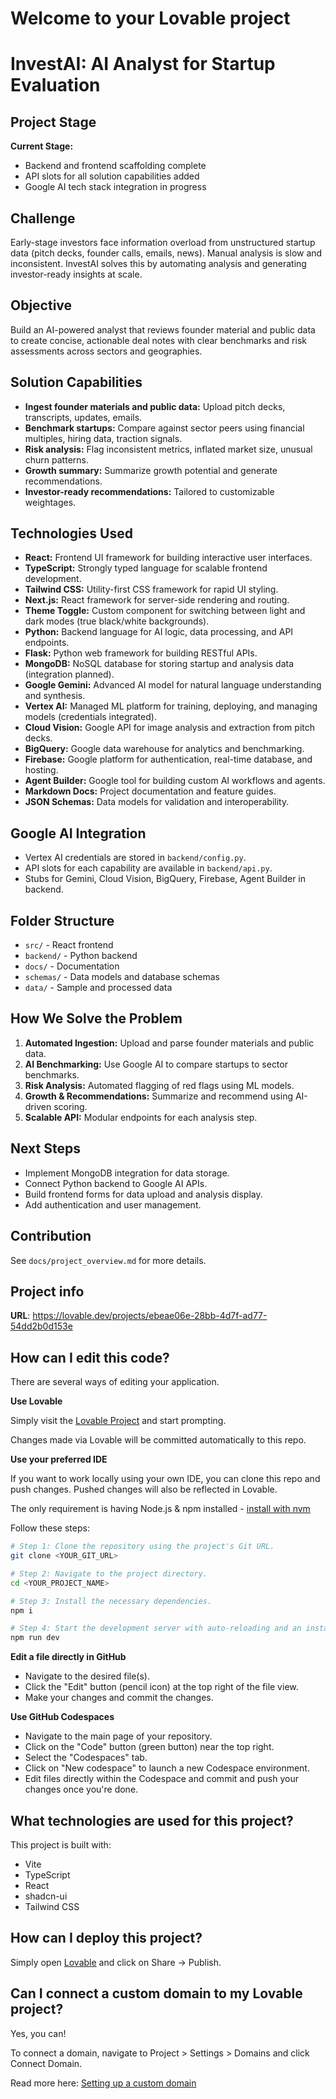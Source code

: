 # Welcome to your Lovable project

# InvestAI: AI Analyst for Startup Evaluation

## Project Stage

**Current Stage:**
- Backend and frontend scaffolding complete
- API slots for all solution capabilities added
- Google AI tech stack integration in progress

## Challenge

Early-stage investors face information overload from unstructured startup data (pitch decks, founder calls, emails, news). Manual analysis is slow and inconsistent. InvestAI solves this by automating analysis and generating investor-ready insights at scale.

## Objective

Build an AI-powered analyst that reviews founder material and public data to create concise, actionable deal notes with clear benchmarks and risk assessments across sectors and geographies.

## Solution Capabilities

- **Ingest founder materials and public data:** Upload pitch decks, transcripts, updates, emails.
- **Benchmark startups:** Compare against sector peers using financial multiples, hiring data, traction signals.
- **Risk analysis:** Flag inconsistent metrics, inflated market size, unusual churn patterns.
- **Growth summary:** Summarize growth potential and generate recommendations.
- **Investor-ready recommendations:** Tailored to customizable weightages.

## Technologies Used

- **React:** Frontend UI framework for building interactive user interfaces.
- **TypeScript:** Strongly typed language for scalable frontend development.
- **Tailwind CSS:** Utility-first CSS framework for rapid UI styling.
- **Next.js:** React framework for server-side rendering and routing.
- **Theme Toggle:** Custom component for switching between light and dark modes (true black/white backgrounds).
- **Python:** Backend language for AI logic, data processing, and API endpoints.
- **Flask:** Python web framework for building RESTful APIs.
- **MongoDB:** NoSQL database for storing startup and analysis data (integration planned).
- **Google Gemini:** Advanced AI model for natural language understanding and synthesis.
- **Vertex AI:** Managed ML platform for training, deploying, and managing models (credentials integrated).
- **Cloud Vision:** Google API for image analysis and extraction from pitch decks.
- **BigQuery:** Google data warehouse for analytics and benchmarking.
- **Firebase:** Google platform for authentication, real-time database, and hosting.
- **Agent Builder:** Google tool for building custom AI workflows and agents.
- **Markdown Docs:** Project documentation and feature guides.
- **JSON Schemas:** Data models for validation and interoperability.

## Google AI Integration

- Vertex AI credentials are stored in `backend/config.py`.
- API slots for each capability are available in `backend/api.py`.
- Stubs for Gemini, Cloud Vision, BigQuery, Firebase, Agent Builder in backend.

## Folder Structure

- `src/` - React frontend
- `backend/` - Python backend
- `docs/` - Documentation
- `schemas/` - Data models and database schemas
- `data/` - Sample and processed data

## How We Solve the Problem

1. **Automated Ingestion:** Upload and parse founder materials and public data.
2. **AI Benchmarking:** Use Google AI to compare startups to sector benchmarks.
3. **Risk Analysis:** Automated flagging of red flags using ML models.
4. **Growth & Recommendations:** Summarize and recommend using AI-driven scoring.
5. **Scalable API:** Modular endpoints for each analysis step.

## Next Steps

- Implement MongoDB integration for data storage.
- Connect Python backend to Google AI APIs.
- Build frontend forms for data upload and analysis display.
- Add authentication and user management.

## Contribution

See `docs/project_overview.md` for more details.
## Project info

**URL**: https://lovable.dev/projects/ebeae06e-28bb-4d7f-ad77-54dd2b0d153e

## How can I edit this code?

There are several ways of editing your application.

**Use Lovable**

Simply visit the [Lovable Project](https://lovable.dev/projects/ebeae06e-28bb-4d7f-ad77-54dd2b0d153e) and start prompting.

Changes made via Lovable will be committed automatically to this repo.

**Use your preferred IDE**

If you want to work locally using your own IDE, you can clone this repo and push changes. Pushed changes will also be reflected in Lovable.

The only requirement is having Node.js & npm installed - [install with nvm](https://github.com/nvm-sh/nvm#installing-and-updating)

Follow these steps:

```sh
# Step 1: Clone the repository using the project's Git URL.
git clone <YOUR_GIT_URL>

# Step 2: Navigate to the project directory.
cd <YOUR_PROJECT_NAME>

# Step 3: Install the necessary dependencies.
npm i

# Step 4: Start the development server with auto-reloading and an instant preview.
npm run dev
```

**Edit a file directly in GitHub**

- Navigate to the desired file(s).
- Click the "Edit" button (pencil icon) at the top right of the file view.
- Make your changes and commit the changes.

**Use GitHub Codespaces**

- Navigate to the main page of your repository.
- Click on the "Code" button (green button) near the top right.
- Select the "Codespaces" tab.
- Click on "New codespace" to launch a new Codespace environment.
- Edit files directly within the Codespace and commit and push your changes once you're done.

## What technologies are used for this project?

This project is built with:

- Vite
- TypeScript
- React
- shadcn-ui
- Tailwind CSS

## How can I deploy this project?

Simply open [Lovable](https://lovable.dev/projects/ebeae06e-28bb-4d7f-ad77-54dd2b0d153e) and click on Share -> Publish.

## Can I connect a custom domain to my Lovable project?

Yes, you can!

To connect a domain, navigate to Project > Settings > Domains and click Connect Domain.

Read more here: [Setting up a custom domain](https://docs.lovable.dev/tips-tricks/custom-domain#step-by-step-guide)
